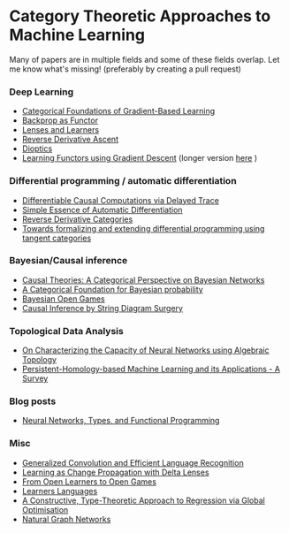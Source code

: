 # Category Theoretic Approaches to Machine Learning

Many of papers are in multiple fields and some of these fields overlap.
Let me know what's missing! (preferably by creating a pull request)

### Deep Learning
* [Categorical Foundations of Gradient-Based Learning](https://arxiv.org/abs/2103.01931)
* [Backprop as Functor](https://arxiv.org/abs/1711.10455)
* [Lenses and Learners](https://arxiv.org/abs/1903.03671)
* [Reverse Derivative Ascent](https://cgi.cse.unsw.edu.au/~eptcs/Accepted/ACT2020/Papers/31/paper/main202007010401.pdf)
* [Dioptics](http://events.cs.bham.ac.uk/syco/strings3-syco5/papers/dalrymple.pdf)
* [Learning Functors using Gradient Descent](http://www.cs.ox.ac.uk/ACT2019/preproceedings/Bruno%20Gavranovic.pdf) (longer version [here](https://arxiv.org/abs/1907.08292) )

### Differential programming / automatic differentiation
* [Differentiable Causal Computations via Delayed Trace](https://arxiv.org/abs/1903.01093)
* [Simple Essence of Automatic Differentiation](https://arxiv.org/abs/1804.00746)
* [Reverse Derivative Categories](https://arxiv.org/abs/1910.07065)
* [Towards formalizing and extending differential programming using tangent categories](http://www.cs.ox.ac.uk/ACT2019/preproceedings/Jonathan%20Gallagher,%20Geoff%20Cruttwell%20and%20Ben%20MacAdam.pdf)

### Bayesian/Causal inference
* [Causal Theories: A Categorical Perspective on Bayesian Networks](https://arxiv.org/abs/1301.6201)
* [A Categorical Foundation for Bayesian probability](https://arxiv.org/abs/1205.1488)
* [Bayesian Open Games](https://arxiv.org/abs/1910.03656)
* [Causal Inference by String Diagram Surgery](https://arxiv.org/abs/1811.08338)

### Topological Data Analysis
* [On Characterizing the Capacity of Neural Networks using Algebraic Topology](https://arxiv.org/abs/1802.04443)
* [Persistent-Homology-based Machine Learning and its Applications - A Survey](https://arxiv.org/abs/1811.00252)

### Blog posts
* [Neural Networks, Types, and Functional Programming](https://colah.github.io/posts/2015-09-NN-Types-FP/)

### Misc
* [Generalized Convolution and Efficient Language Recognition](https://arxiv.org/abs/1903.10677)
* [Learning as Change Propagation with Delta Lenses](http://www.cs.ox.ac.uk/ACT2019/preproceedings/Zinovy%20Diskin.pdf)
* [From Open Learners to Open Games](https://arxiv.org/abs/1902.08666)
* [Learners Languages](https://arxiv.org/abs/2103.01189)
* [A Constructive, Type-Theoretic Approach to Regression via Global Optimisation](https://arxiv.org/abs/2006.12868)
* [Natural Graph Networks](https://arxiv.org/abs/2007.08349)
